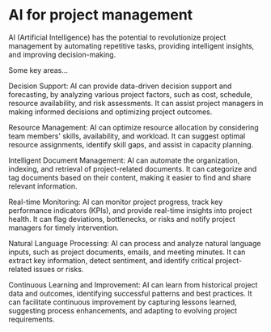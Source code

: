 # AI for project management

AI (Artificial Intelligence) has the potential to revolutionize project management by automating repetitive tasks, providing intelligent insights, and improving decision-making. 

Some key areas…

Decision Support: AI can provide data-driven decision support and forecasting, by analyzing various project factors, such as cost, schedule, resource availability, and risk assessments. It can assist project managers in making informed decisions and optimizing project outcomes.

Resource Management: AI can optimize resource allocation by considering team members' skills, availability, and workload. It can suggest optimal resource assignments, identify skill gaps, and assist in capacity planning.

Intelligent Document Management: AI can automate the organization, indexing, and retrieval of project-related documents. It can categorize and tag documents based on their content, making it easier to find and share relevant information.

Real-time Monitoring: AI can monitor project progress, track key performance indicators (KPIs), and provide real-time insights into project health. It can flag deviations, bottlenecks, or risks and notify project managers for timely intervention.

Natural Language Processing: AI can process and analyze natural language inputs, such as project documents, emails, and meeting minutes. It can extract key information, detect sentiment, and identify critical project-related issues or risks.

Continuous Learning and Improvement: AI can learn from historical project data and outcomes, identifying successful patterns and best practices. It can facilitate continuous improvement by capturing lessons learned, suggesting process enhancements, and adapting to evolving project requirements.
